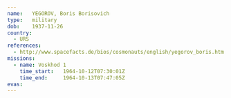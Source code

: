 ```yaml
---
name:	YEGOROV, Boris Borisovich 
type:	military
dob:	1937-11-26
country:
  - URS
references:
  - http://www.spacefacts.de/bios/cosmonauts/english/yegorov_boris.htm
missions:
  - name: Voskhod 1
    time_start:   1964-10-12T07:30:01Z
    time_end:     1964-10-13T07:47:05Z
evas:
---
```

